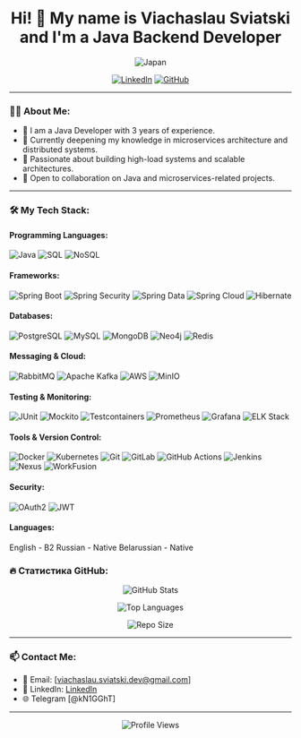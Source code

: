 <h1 align="center">Hi! 👋 My name is Viachaslau Sviatski and I'm a Java Backend Developer</h1>

<p align="center">
  <img src="https://media.giphy.com/media/LmNwrBhejkK9EFP504/giphy.gif" alt="Japan" />
</p>

<p align="center">
  <a href="https://www.linkedin.com/in/viachaslau-sviatski/"><img src="https://img.shields.io/badge/LinkedIn-%230077B5.svg?style=for-the-badge&logo=linkedin&logoColor=white" alt="LinkedIn"></a>
  <a href="https://github.com/sv1atsk1"><img src="https://img.shields.io/badge/GitHub-%23121011.svg?style=for-the-badge&logo=github&logoColor=white" alt="GitHub"></a>
</p>

---

### 👨‍💻 About Me:
- 💼 I am a Java Developer with 3 years of experience.
- 🌱 Currently deepening my knowledge in microservices architecture and distributed systems.
- 🔭 Passionate about building high-load systems and scalable architectures.
- 💬 Open to collaboration on Java and microservices-related projects.

---

### 🛠️ My Tech Stack:

#### Programming Languages:
![Java](https://img.shields.io/badge/Java-%23ED8B00.svg?style=flat-square&logo=java&logoColor=white)
![SQL](https://img.shields.io/badge/SQL-%2300f.svg?style=flat-square&logo=postgresql&logoColor=white)
![NoSQL](https://img.shields.io/badge/NoSQL-%23428A92.svg?style=flat-square&logo=mongodb&logoColor=white)

#### Frameworks:
![Spring Boot](https://img.shields.io/badge/Spring%20Boot-%236DB33F.svg?style=flat-square&logo=spring-boot&logoColor=white)
![Spring Security](https://img.shields.io/badge/Spring%20Security-%236DB33F.svg?style=flat-square&logo=spring&logoColor=white)
![Spring Data](https://img.shields.io/badge/Spring%20Data-%236DB33F.svg?style=flat-square&logo=spring&logoColor=white)
![Spring Cloud](https://img.shields.io/badge/Spring%20Cloud-%236DB33F.svg?style=flat-square&logo=spring&logoColor=white)
![Hibernate](https://img.shields.io/badge/Hibernate-%23363D46.svg?style=flat-square&logo=hibernate&logoColor=white)

#### Databases:
![PostgreSQL](https://img.shields.io/badge/PostgreSQL-%23316192.svg?style=flat-square&logo=postgresql&logoColor=white)
![MySQL](https://img.shields.io/badge/MySQL-%234479A1.svg?style=flat-square&logo=mysql&logoColor=white)
![MongoDB](https://img.shields.io/badge/MongoDB-%2347A248.svg?style=flat-square&logo=mongodb&logoColor=white)
![Neo4j](https://img.shields.io/badge/Neo4j-%230088CC.svg?style=flat-square&logo=neo4j&logoColor=white)
![Redis](https://img.shields.io/badge/Redis-%23DC382D.svg?style=flat-square&logo=redis&logoColor=white)

#### Messaging & Cloud:
![RabbitMQ](https://img.shields.io/badge/RabbitMQ-%23FF6600.svg?style=flat-square&logo=rabbitmq&logoColor=white)
![Apache Kafka](https://img.shields.io/badge/Apache%20Kafka-%23231F20.svg?style=flat-square&logo=apache-kafka&logoColor=white)
![AWS](https://img.shields.io/badge/AWS-%23232F3E.svg?style=flat-square&logo=amazon-aws&logoColor=white)
![MinIO](https://img.shields.io/badge/MinIO-%233D464D.svg?style=flat-square&logo=minio&logoColor=white)

#### Testing & Monitoring:
![JUnit](https://img.shields.io/badge/JUnit-%2325A162.svg?style=flat-square&logo=junit5&logoColor=white)
![Mockito](https://img.shields.io/badge/Mockito-%2300A8E6.svg?style=flat-square&logo=mockito&logoColor=white)
![Testcontainers](https://img.shields.io/badge/Testcontainers-%23009688.svg?style=flat-square&logo=testcontainers&logoColor=white)
![Prometheus](https://img.shields.io/badge/Prometheus-%23E6522C.svg?style=flat-square&logo=prometheus&logoColor=white)
![Grafana](https://img.shields.io/badge/Grafana-%23F46800.svg?style=flat-square&logo=grafana&logoColor=white)
![ELK Stack](https://img.shields.io/badge/ELK%20Stack-%23005571.svg?style=flat-square&logo=elastic&logoColor=white)

#### Tools & Version Control:
![Docker](https://img.shields.io/badge/Docker-%232496ED.svg?style=flat-square&logo=docker&logoColor=white)
![Kubernetes](https://img.shields.io/badge/Kubernetes-%23326CE5.svg?style=flat-square&logo=kubernetes&logoColor=white)
![Git](https://img.shields.io/badge/Git-%23F05033.svg?style=flat-square&logo=git&logoColor=white)
![GitLab](https://img.shields.io/badge/GitLab-%23FCA121.svg?style=flat-square&logo=gitlab&logoColor=white)
![GitHub Actions](https://img.shields.io/badge/GitHub%20Actions-%232088FF.svg?style=flat-square&logo=github-actions&logoColor=white)
![Jenkins](https://img.shields.io/badge/Jenkins-%23D24939.svg?style=flat-square&logo=jenkins&logoColor=white)
![Nexus](https://img.shields.io/badge/Nexus-%23009688.svg?style=flat-square&logo=sonatype&logoColor=white)
![WorkFusion](https://img.shields.io/badge/WorkFusion-%23009688.svg?style=flat-square&logo=workfusion&logoColor=white)

#### Security:
![OAuth2](https://img.shields.io/badge/OAuth2-%23EB5424.svg?style=flat-square&logo=oauth&logoColor=white)
![JWT](https://img.shields.io/badge/JWT-%23000000.svg?style=flat-square&logo=json-web-tokens&logoColor=white)

#### Languages:
English - B2
Russian - Native
Belarussian - Native

### 🔥 Статистика GitHub:

<p align="center">
  <img src="https://github-readme-stats.vercel.app/api?username=sv1atsk1&show_icons=true&theme=radical" alt="GitHub Stats" />
</p>

<p align="center">
  <img src="https://github-readme-stats.vercel.app/api/top-langs/?username=sv1atsk1&layout=compact&theme=radical" alt="Top Languages" />
</p>

<p align="center">
  <img src="https://img.shields.io/github/repo-size/sv1atsk1/Automatic-moderation-system-for-Telegram-chats-based-on-a-neural-network-approach" alt="Repo Size" />
</p>

---

### 📫 Contact Me:
- 📧 Email: [viachaslau.sviatski.dev@gmail.com]
- 💼 LinkedIn: [LinkedIn](https://www.linkedin.com/in/viachaslau-sviatski/)
- 🌐 Telegram [@kN1GGhT]

---

<p align="center">
  <img src="https://komarev.com/ghpvc/?username=sv1atsk1&color=brightgreen" alt="Profile Views" />
</p>
